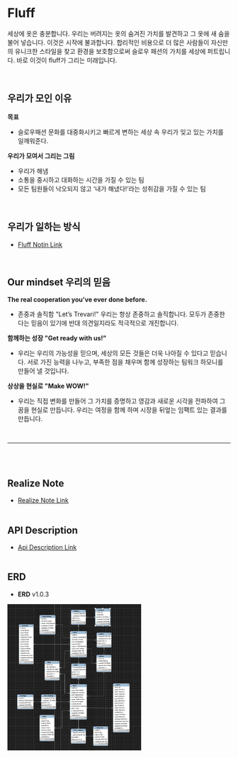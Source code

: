 # Fluff
세상에 옷은 충분합니다. 우리는 버려지는 옷의 숨겨진 가치를 발견하고 그 옷에 새 숨을 불어 넣습니다.
이것은 시작에 불과합니다. 합리적인 비용으로 더 많은 사람들이 자신만의 유니크한 스타일을 찾고 환경을 보호함으로써 슬로우 패션의 가치를 세상에 퍼트립니다.
바로 이것이 fluff가 그리는 미래입니다.

\
[]()
## 우리가 모인 이유
**목표**
* 슬로우패션 문화를 대중화시키고 빠르게 변하는 세상 속 우리가 잊고 있는 가치를 일깨워준다.

**우리가 모여서 그리는 그림**
* 우리가 해냄
* 소통을 중시하고 대화하는 시간을 가질 수 있는 팀
* 모든 팀원들이 낙오되지 않고 ‘내가 해냈다!’라는 성취감을 가질 수 있는 팀

\
[]()
## 우리가 일하는 방식
* [Fluff Notin Link]( https://www.notion.so/74c4e53d65ff4312be05f55a601a8a95)

\
[]()
## Our mindset 우리의 믿음 
**The real cooperation you've ever done before.**
* 존중과 솔직함 "Let’s Trevari!" 
우리는 항상 존중하고 솔직합니다. 모두가 존중한다는 믿음이 있기에 반대 의견일지라도 적극적으로 개진합니다.

**함께하는 성장 "Get ready with us!"**
* 우리는 우리의 가능성을 믿으며, 세상의 모든 것들은 더욱 나아질 수 있다고 믿습니다.
서로 가진 능력을 나누고, 부족한 점을 채우며 함께 성장하는 팀워크 하모니를 만들어 낼 것입니다.

**상상을 현실로 "Make WOW!"**
* 우리는 직접 변화를 만들어 그 가치를 증명하고 영감과 새로운 시각을 전파하여 그 꿈을 현실로 만듭니다. 우리는 여정을 함께 하며 시장을 뒤엎는 임팩트 있는 결과를 만듭니다.

\
[]()

---
\
\
[]()
## Realize Note
* [Realize Note Link](./realeas_note.md)
\
\
[]()
## API Description
* [Api Description Link](https://github.com/Fluff-Project/Fluff_Server/wiki)
\
\
[]()
## ERD
* **ERD** v1.0.3

<img src="./readmeImg/erd_v1.0.3.png" width="60%"/>